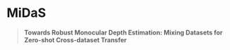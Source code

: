# MiDaS
> **Towards Robust Monocular Depth Estimation: Mixing Datasets for Zero-shot Cross-dataset Transfer**
